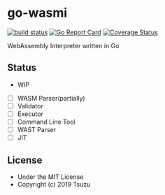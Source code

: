 # go-wasmi
[![build status](https://img.shields.io/circleci/project/github/cs3238-tsuzu/go-wasmi.svg)](https://circleci.com/gh/cs3238-tsuzu/go-wasmi)
[![Go Report Card](https://goreportcard.com/badge/github.com/cs3238-tsuzu/go-wasmi)](https://goreportcard.com/report/github.com/cs3238-tsuzu/go-wasmi)
[![Coverage Status](https://coveralls.io/repos/github/cs3238-tsuzu/go-wasmi/badge.svg?branch=master)](https://coveralls.io/github/cs3238-tsuzu/go-wasmi?branch=master)

WebAssembly Interpreter written in Go

## Status
- WIP
- [ ] WASM Parser(partially)
- [ ] Validator
- [ ] Executor
- [ ] Command Line Tool
- [ ] WAST Parser
- [ ] JIT

## License
- Under the MIT License
- Copyright (c) 2019 Tsuzu
